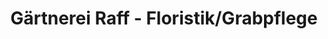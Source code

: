 ---
title: "Gärtnerei Raff - Floristik/Grabpflege"
url: /stuttgart/gaertnerei-raff-floristik-grabpflege/
shop: Blumen
---